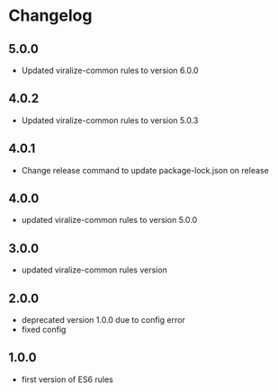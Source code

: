 # Changelog

## 5.0.0

- Updated viralize-common rules to version 6.0.0

## 4.0.2

- Updated viralize-common rules to version 5.0.3

## 4.0.1

- Change release command to update package-lock.json on release

## 4.0.0

- updated viralize-common rules to version 5.0.0

## 3.0.0

- updated viralize-common rules version

## 2.0.0

- deprecated version 1.0.0 due to config error
- fixed config

## 1.0.0

- first version of ES6 rules
